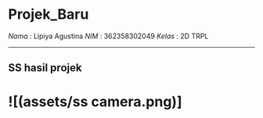 # Projek_Baru

*Nama*  : Lipiya Agustina
*NIM*   : 362358302049
*Kelas* : 2D TRPL

---

## SS hasil projek

# ![(assets/ss camera.png)]
